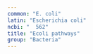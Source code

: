 ```yaml
---
common: "E. coli"
latin: "Escherichia coli"
ncbi: "  562"
title: "Ecoli pathways"
group: "Bacteria"
---
```

